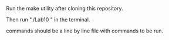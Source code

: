 Run the make utility after cloning this repository.

Then run "./Lab10 <commands>" in the terminal.

commands should be a line by line file with commands to be run.